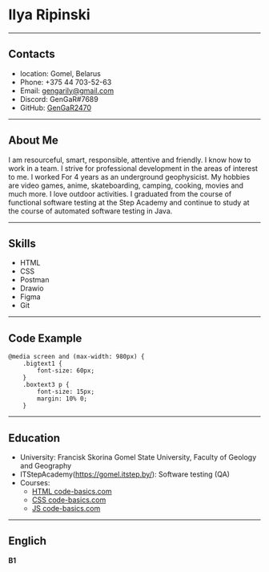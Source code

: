 # Ilya Ripinski
---
## Contacts
* location: Gomel, Belarus
* Phone: +375 44 703-52-63
* Email: gengarily@gmail.com
* Discord: GenGaR#7689
* GitHub: [GenGaR2470](https://github.com/GenGaR2470)
---
## About Me
I am resourceful, smart, responsible, attentive and friendly. I know how to work in a team. I strive for professional development in the areas of interest to me. I worked For 4 years as an underground geophysicist. My hobbies are video games, anime, skateboarding, camping, cooking, movies and much more. I love outdoor activities. I graduated from the course of functional software testing at the Step Academy and continue to study at the course of automated software testing in Java.

---
## Skills
* HTML
* CSS
* Postman
* Drawio
* Figma
* Git
---
## Code Example
```
@media screen and (max-width: 980px) {
    .bigtext1 {
        font-size: 60px;
    }
    .boxtext3 p {
        font-size: 15px;
        margin: 10% 0;
    }
```
---
## Education
* University: Francisk Skorina Gomel State University, Faculty of Geology and Geography
* ITStepAcademy(https://gomel.itstep.by/): Software testing (QA)
* Courses: 
    + [HTML code-basics.com](https://ru.code-basics.com/languages/html)
    + [CSS code-basics.com](https://ru.code-basics.com/languages/css)
    + [JS code-basics.com](https://ru.code-basics.com/languages/javascript)
---
## Englich
**B1**
